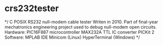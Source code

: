 # crs232tester
*/
C POSIX RS232 null-modem cable tester
Writen in 2010. Part of final-year mechatronics engineering project used to debug null-modem open circuits. 
Hardware:
PIC16F887 microcontroller
MAX232A TTL IC converter
PICKit 2
Software:
MPLAB IDE
Minicom (Linux)
HyperTerminal (Windows)
*/
